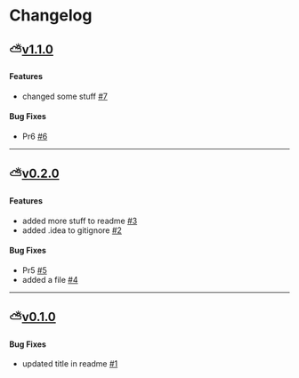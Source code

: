 # Changelog

## ⛅[v1.1.0](https://github.com/howettl/release-notes-test/releases/tag/cloud-1.1.0)

#### Features

-  changed some stuff [#7](https://github.com/howettl/release-notes-test/pull/7)

#### Bug Fixes

-  Pr6 [#6](https://github.com/howettl/release-notes-test/pull/6)

---

## ⛅[v0.2.0](https://github.com/howettl/release-notes-test/releases/tag/v0.2.0)

#### Features

-  added more stuff to readme [#3](https://github.com/howettl/release-notes-test/pull/3)
-  added .idea to gitignore [#2](https://github.com/howettl/release-notes-test/pull/2)

#### Bug Fixes

-  Pr5 [#5](https://github.com/howettl/release-notes-test/pull/5)
-  added a file [#4](https://github.com/howettl/release-notes-test/pull/4)

---

## ⛅[v0.1.0](https://github.com/howettl/release-notes-test/releases/tag/v0.1.0)

#### Bug Fixes

-  updated title in readme [#1](https://github.com/howettl/release-notes-test/pull/1)

